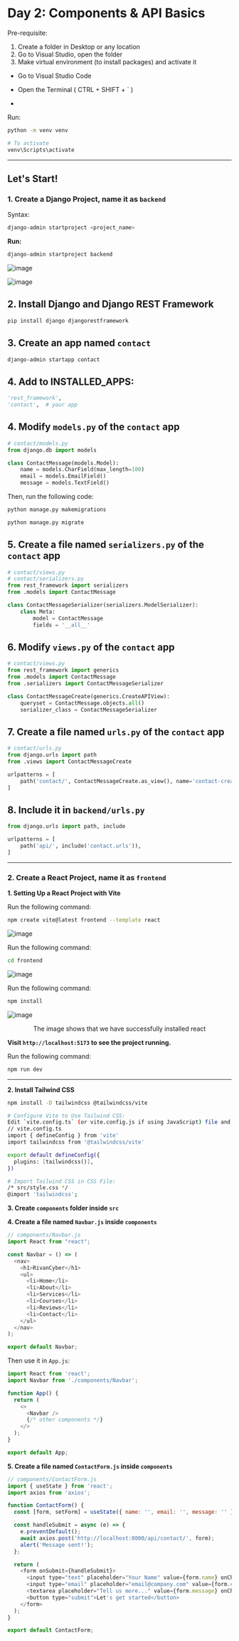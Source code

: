# Day 2: Components & API Basics

Pre-requisite:
1. Create a folder in Desktop or any location
2. Go to Visual Studio, open the folder
3. Make virtual environment (to install packages) and activate it
- Go to Visual Studio Code
- Open the Terminal ( CTRL + SHIFT + ` )

- 
Run:
```bash
python -m venv venv
```
```bash
# To activate
venv\Scripts\activate
```

---
## Let's Start!

### 1. Create a Django Project, name it as `backend`

Syntax:
```bash
django-admin startproject <project_name>
```
**Run:**
```bash
django-admin startproject backend
```

![image](https://github.com/user-attachments/assets/3c4de6c6-428d-4b02-a1ea-9ebb06d1cce9)


![image](https://github.com/user-attachments/assets/6310d97a-f2cf-47f9-9b37-7896bb1cd61a)


## 2. Install Django and Django REST Framework
```bash
pip install django djangorestframework
```


## 3. Create an app named `contact` 
```bash
django-admin startapp contact


```


## 4. Add to INSTALLED_APPS:
```python
'rest_framework',
'contact',  # your app
```


## 4. Modify `models.py` of the `contact` app
```python
# contact/models.py
from django.db import models

class ContactMessage(models.Model):
    name = models.CharField(max_length=100)
    email = models.EmailField()
    message = models.TextField()

```

Then, run the following code:
```python
python manage.py makemigrations
```


```python
python manage.py migrate
```




## 5. Create a file named `serializers.py` of the `contact` app

```python
# contact/views.py
# contact/serializers.py
from rest_framework import serializers
from .models import ContactMessage

class ContactMessageSerializer(serializers.ModelSerializer):
    class Meta:
        model = ContactMessage
        fields = '__all__'

```


## 6. Modify `views.py` of the `contact` app

```python
# contact/views.py
from rest_framework import generics
from .models import ContactMessage
from .serializers import ContactMessageSerializer

class ContactMessageCreate(generics.CreateAPIView):
    queryset = ContactMessage.objects.all()
    serializer_class = ContactMessageSerializer

```


## 7. Create a file named `urls.py` of the `contact` app
```python
# contact/urls.py
from django.urls import path
from .views import ContactMessageCreate

urlpatterns = [
    path('contact/', ContactMessageCreate.as_view(), name='contact-create'),
]

```


## 8. Include it in `backend/urls.py`
```python
from django.urls import path, include

urlpatterns = [
    path('api/', include('contact.urls')),
]
```




---

### 2. Create a React Project, name it as `frontend`

**1. Setting Up a React Project with Vite**


Run the following command:

```bash
npm create vite@latest frontend --template react
```

![image](https://github.com/user-attachments/assets/ee75cca2-db8d-4056-8156-2b1602ab8442)


Run the following command:
```bash
cd frontend
```

![image](https://github.com/user-attachments/assets/971aa1a4-ec27-43be-8c00-51237f3254f8)



Run the following command:
```bash
npm install
```

![image](https://github.com/user-attachments/assets/58db8292-ab3b-45c3-bb96-4ca92938cb39)
<p align="center">The image shows that we have successfully installed react</p>


**Visit `http://localhost:5173` to see the project running.**


Run the following command:
```bash
npm run dev
```



---
**2. Install Tailwind CSS**
```bash
npm install -D tailwindcss @tailwindcss/vite
```


```bash
# Configure Vite to Use Tailwind CSS:
Edit `vite.config.ts` (or vite.config.js if using JavaScript) file and add the Tailwind CSS plugin:
// vite.config.ts
import { defineConfig } from 'vite'
import tailwindcss from '@tailwindcss/vite'

export default defineConfig({
  plugins: [tailwindcss()],
})

# Import Tailwind CSS in CSS File:
/* src/style.css */
@import 'tailwindcss';
```

**3. Create `components` folder inside `src`**



**4. Create a file named `Navbar.js` inside `components`**
```javascript
// components/Navbar.js
import React from "react";

const Navbar = () => (
  <nav>
    <h1>RivanCyber</h1>
    <ul>
      <li>Home</li>
      <li>About</li>
      <li>Services</li>
      <li>Courses</li>
      <li>Reviews</li>
      <li>Contact</li>
    </ul>
  </nav>
);

export default Navbar;
```


Then use it in `App.js`:
```javascript
import React from 'react';
import Navbar from './components/Navbar';

function App() {
  return (
    <>
      <Navbar />
      {/* other components */}
    </>
  );
}

export default App;
```



**5. Create a file named `ContactForm.js` inside `components`**
```javascript
// components/ContactForm.js
import { useState } from 'react';
import axios from 'axios';

function ContactForm() {
  const [form, setForm] = useState({ name: '', email: '', message: '' });

  const handleSubmit = async (e) => {
    e.preventDefault();
    await axios.post('http://localhost:8000/api/contact/', form);
    alert('Message sent!');
  };

  return (
    <form onSubmit={handleSubmit}>
      <input type="text" placeholder="Your Name" value={form.name} onChange={e => setForm({...form, name: e.target.value})} />
      <input type="email" placeholder="email@company.com" value={form.email} onChange={e => setForm({...form, email: e.target.value})} />
      <textarea placeholder="Tell us more..." value={form.message} onChange={e => setForm({...form, message: e.target.value})}></textarea>
      <button type="submit">Let's get started</button>
    </form>
  );
}

export default ContactForm;
```


